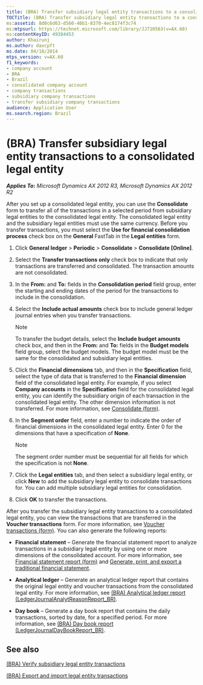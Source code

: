 ```yaml
---
title: (BRA) Transfer subsidiary legal entity transactions to a consolidated legal entity
TOCTitle: (BRA) Transfer subsidiary legal entity transactions to a consolidated legal entity
ms:assetid: 8d0c6d63-d560-40b1-8370-4ec8174f3c74
ms:mtpsurl: https://technet.microsoft.com/library/JJ710563(v=AX.60)
ms:contentKeyID: 49384453
author: Khairunj
ms.author: daxcpft
ms.date: 04/18/2014
mtps_version: v=AX.60
f1_keywords:
- company account
- BRA
- Brazil
- consolidated company account
- company transactions
- subsidiary company transactions
- transfer subsidiary company transactions
audience: Application User
ms.search.region: Brazil
---
```


# (BRA) Transfer subsidiary legal entity transactions to a consolidated legal entity 


_**Applies To:** Microsoft Dynamics AX 2012 R3, Microsoft Dynamics AX 2012 R2_

After you set up a consolidated legal entity, you can use the **Consolidate** form to transfer all of the transactions in a selected period from subsidiary legal entities to the consolidated legal entity. The consolidated legal entity and the subsidiary legal entities must use the same currency. Before you transfer transactions, you must select the **Use for financial consolidation process** check box on the **General** FastTab in the **Legal entities** form.

1.  Click **General ledger** \> **Periodic** \> **Consolidate** \> **Consolidate \[Online\]**.

2.  Select the **Transfer transactions only** check box to indicate that only transactions are transferred and consolidated. The transaction amounts are not consolidated.

3.  In the **From:** and **To:** fields in the **Consolidation period** field group, enter the starting and ending dates of the period for the transactions to include in the consolidation.

4.  Select the **Include actual amounts** check box to include general ledger journal entries when you transfer transactions.
    

    > [!NOTE]
    > <P>To transfer the budget details, select the <STRONG>Include budget amounts</STRONG> check box, and then in the <STRONG>From:</STRONG> and <STRONG>To:</STRONG> fields in the <STRONG>Budget models</STRONG> field group, select the budget models. The budget model must be the same for the consolidated and subsidiary legal entities.</P>



5.  Click the **Financial dimensions** tab, and then in the **Specification** field, select the type of data that is transferred to the **Financial dimension** field of the consolidated legal entity. For example, if you select **Company accounts** in the **Specification** field for the consolidated legal entity, you can identify the subsidiary origin of each transaction in the consolidated legal entity. The other dimension information is not transferred. For more information, see [Consolidate (form)](https://technet.microsoft.com/library/aa618539\(v=ax.60\)).

6.  In the **Segment order** field, enter a number to indicate the order of financial dimensions in the consolidated legal entity. Enter 0 for the dimensions that have a specification of **None**.
    

    > [!NOTE]
    > <P>The segment order number must be sequential for all fields for which the specification is not <STRONG>None</STRONG>.</P>



7.  Click the **Legal entities** tab, and then select a subsidiary legal entity, or click **New** to add the subsidiary legal entity to consolidate transactions for. You can add multiple subsidiary legal entities for consolidation.

8.  Click **OK** to transfer the transactions.

After you transfer the subsidiary legal entity transactions to a consolidated legal entity, you can view the transactions that are transferred in the **Voucher transactions** form. For more information, see [Voucher transactions (form)](https://technet.microsoft.com/library/aa583215\(v=ax.60\)). You can also generate the following reports:

  - **Financial statement** – Generate the financial statement report to analyze transactions in a subsidiary legal entity by using one or more dimensions of the consolidated account. For more information, see [Financial statement report (form)](https://technet.microsoft.com/library/aa585230\(v=ax.60\)) and [Generate, print, and export a traditional financial statement](generate-print-and-export-a-traditional-financial-statement.md).

  - **Analytical ledger** – Generate an analytical ledger report that contains the original legal entity and voucher transactions from the consolidated legal entity. For more information, see [(BRA) Analytical ledger report (LedgerJournalAnalytReasonReport\_BR)](https://technet.microsoft.com/library/jj710455\(v=ax.60\)).

  - **Day book** – Generate a day book report that contains the daily transactions, sorted by date, for a specified period. For more information, see [(BRA) Day book report (LedgerJournalDayBookReport\_BR)](https://technet.microsoft.com/library/jj710413\(v=ax.60\)).

## See also

[(BRA) Verify subsidiary legal entity transactions](bra-verify-subsidiary-legal-entity-transactions.md)

[(BRA) Export and import legal entity transactions](bra-export-and-import-legal-entity-transactions.md)

  


